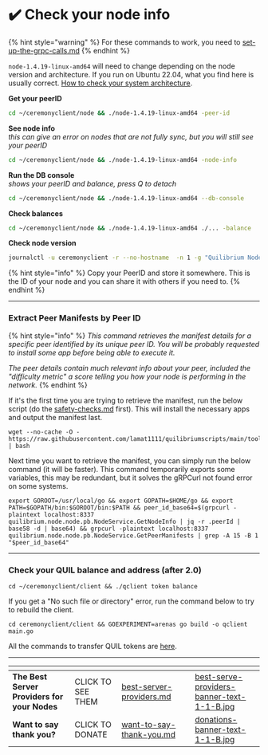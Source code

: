 # ✔️ Check your node info

{% hint style="warning" %}
For these commands to work, you need to  [set-up-the-grpc-calls.md](set-up-the-grpc-calls.md "mention")
{% endhint %}

`node-1.4.19-linux-amd64` will need to change depending on the node version and architecture. If you run on Ubuntu 22.04, what you find here is usually correct. [How to check your system architecture](https://lamat.gitbook.io/quilibrium-node-setup-guide/updating-your-node#check-your-system-architecture).

**Get your peerID**

```bash
cd ~/ceremonyclient/node && ./node-1.4.19-linux-amd64 -peer-id
```

**See node info** \
_this can give an error on nodes that are not fully sync, but you will still see your peerID_

```bash
cd ~/ceremonyclient/node && ./node-1.4.19-linux-amd64 -node-info
```

**Run the DB console**\
_shows your peerID and balance, press Q to detach_

```bash
cd ~/ceremonyclient/node && ./node-1.4.19-linux-amd64 --db-console
```

**Check balances**

```bash
cd ~/ceremonyclient/node && ./node-1.4.19-linux-amd64 ./... -balance
```

**Check node version**

```bash
journalctl -u ceremonyclient -r --no-hostname  -n 1 -g "Quilibrium Node" -o cat
```

{% hint style="info" %}
Copy your PeerID and store it somewhere. This is the ID of your node and you can share it with others if you need to.
{% endhint %}

***

### **Extract Peer Manifests by Peer ID**

{% hint style="info" %}
_This command retrieves the manifest details for a specific peer identified by its unique peer ID. You will be probably requested to install some app before being able to execute it._

_The peer details contain much relevant info about your peer, included the "difficulty metric" a score telling you how your node is performing in the network._
{% endhint %}

If it's the first time you are trying to retrieve the manifest, run the below script (do the [safety-checks.md](safety-checks.md "mention") first). This will install the necessary apps and output the manifest last.

```
wget --no-cache -O - https://raw.githubusercontent.com/lamat1111/quilibriumscripts/main/tools/qnode_peermanifest_checker.sh | bash
```

Next time you want to retrieve the manifest, you can simply run the below command (it will be faster). This command temporarily exports some variables, this may be redundant, but it solves the gRPCurl not found error on some systems.

```
export GOROOT=/usr/local/go && export GOPATH=$HOME/go && export PATH=$GOPATH/bin:$GOROOT/bin:$PATH && peer_id_base64=$(grpcurl -plaintext localhost:8337 quilibrium.node.node.pb.NodeService.GetNodeInfo | jq -r .peerId | base58 -d | base64) && grpcurl -plaintext localhost:8337 quilibrium.node.node.pb.NodeService.GetPeerManifests | grep -A 15 -B 1 "$peer_id_base64"
```

***

### Check your QUIL balance and address (after 2.0)

```
cd ~/ceremonyclient/client && ./qclient token balance
```

If you get a "No such file or directory" error, run the command below to try to rebuild the client.

```
cd ceremonyclient/client && GOEXPERIMENT=arenas go build -o qclient main.go
```

All the commands to transfer QUIL tokens are [here](https://github.com/lamat1111/Quilibrium-Node-Auto-Installer/blob/main/tokens-cli-commands.md).

***

<table data-card-size="large" data-column-title-hidden data-view="cards" data-full-width="false"><thead><tr><th></th><th></th><th data-hidden data-card-target data-type="content-ref"></th><th data-hidden></th><th data-hidden data-card-cover data-type="files"></th></tr></thead><tbody><tr><td><strong>The Best Server Providers for your Nodes</strong></td><td>CLICK TO SEE THEM</td><td><a href="best-server-providers.md">best-server-providers.md</a></td><td></td><td><a href=".gitbook/assets/best-serve-providers-banner-text-1-1-B.jpg">best-serve-providers-banner-text-1-1-B.jpg</a></td></tr><tr><td><strong>Want to say thank you?</strong></td><td>CLICK TO DONATE</td><td><a href="want-to-say-thank-you.md">want-to-say-thank-you.md</a></td><td></td><td><a href=".gitbook/assets/donations-banner-text-1-1-B.jpg">donations-banner-text-1-1-B.jpg</a></td></tr></tbody></table>
